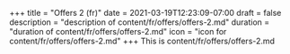 +++
title = "Offers 2 (fr)"
date = 2021-03-19T12:23:09-07:00
draft = false
description = "description of content/fr/offers/offers-2.md"
duration = "duration of content/fr/offers/offers-2.md"
icon = "icon for content/fr/offers/offers-2.md"
+++
This is content/fr/offers/offers-2.md
